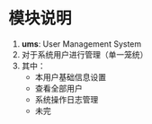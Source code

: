 # 模块说明
1. **ums**: User Management System
2. 对于系统用户进行管理（单一笼统）
3. 其中：
   + 本用户基础信息设置
   + 查看全部用户
   + 系统操作日志管理
   + 未完